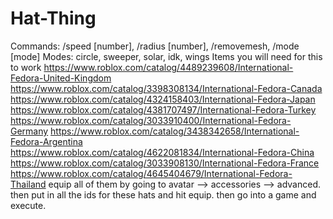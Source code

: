 # Hat-Thing                          
Commands: /speed [number], /radius [number], /removemesh, /mode [mode]
Modes: circle, sweeper, solar, idk, wings
Items you will need for this to work 
https://www.roblox.com/catalog/4489239608/International-Fedora-United-Kingdom
https://www.roblox.com/catalog/3398308134/International-Fedora-Canada
https://www.roblox.com/catalog/4324158403/International-Fedora-Japan
https://www.roblox.com/catalog/4381707497/International-Fedora-Turkey
https://www.roblox.com/catalog/3033910400/International-Fedora-Germany
https://www.roblox.com/catalog/3438342658/International-Fedora-Argentina
https://www.roblox.com/catalog/4622081834/International-Fedora-China
https://www.roblox.com/catalog/3033908130/International-Fedora-France
https://www.roblox.com/catalog/4645404679/International-Fedora-Thailand
equip all of them by going to avatar --> accessories --> advanced. then put in all the ids for these hats and hit equip. then go into a game and execute. 
